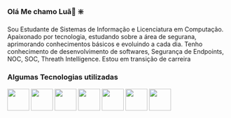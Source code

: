 ###  Olá Me chamo Luã👋 :sparkle:
Sou Estudante de Sistemas de Informação e Licenciatura em Computação.
Apaixonado por tecnologia, estudando sobre a área de segurana, aprimorando conhecimentos básicos e evoluindo a cada dia.
Tenho conhecimento de desenvolvimento de softwares, Segurança de Endpoints, NOC, SOC, Threath Intelligence.
Estou em transição de carreira

### Algumas Tecnologias utilizadas 
<div>
<!-- img loading="lazy" height="50" src="https://cdn.jsdelivr.net/gh/devicons/devicon/icons/html5/html5-original.svg" />  -->
<!-- <img loading="lazy" height="50" src="https://cdn.jsdelivr.net/gh/devicons/devicon/icons/css3/css3-original.svg" /> -->
<!-- <img loading="lazy" height="50" src="https://cdn.jsdelivr.net/gh/devicons/devicon/icons/javascript/javascript-original.svg" /> -->


<img loading="lazy" height="50" src="https://cdn.jsdelivr.net/gh/devicons/devicon@latest/icons/docker/docker-original-wordmark.svg" />
<img loading="lazy" height="50" src="https://cdn.jsdelivr.net/gh/devicons/devicon@latest/icons/bash/bash-plain.svg" />
<img loading="lazy" height="50" src="https://cdn.jsdelivr.net/gh/devicons/devicon@latest/icons/linux/linux-original.svg" />
<img loading="lazy" height="50" src="https://cdn.jsdelivr.net/gh/devicons/devicon/icons/python/python-original.svg" />
<img loading="lazy" height="50" src="https://cdn.jsdelivr.net/gh/devicons/devicon@latest/icons/vscode/vscode-original.svg" />        
<img loading="lazy" height="50" src="https://cdn.jsdelivr.net/gh/devicons/devicon@latest/icons/amazonwebservices/amazonwebservices-original-wordmark.svg" />
<img loading="lazy" height="50" src="https://cdn.jsdelivr.net/gh/devicons/devicon@latest/icons/java/java-original.svg" />
<!--img loading="lazy" height="50" src="https://cdn.jsdelivr.net/gh/devicons/devicon@latest/icons/spring/spring-original-wordmark.svg" />
<!--img loading="lazy" height="50" src="https://cdn.jsdelivr.net/gh/devicons/devicon@latest/icons/mysql/mysql-original-wordmark.svg" />
<!--img loading="lazy" height="50" src="https://cdn.jsdelivr.net/gh/devicons/devicon@latest/icons/insomnia/insomnia-original.svg" />
          
          
          
          
          
  
</div>          
          

![snake gif](https://github.com/Lhamcode/Lhamcode/blob/output/github-contribution-grid-snake.svg)

<div>
<!--a href="https://github.com/Lhamcode">
<!--img loading="lazy" height="140" src="https://github-readme-stats.vercel.app/api/top-langs/?username=Lhamcode&layout=compact&langs_count=7&theme=dracula"/>
<!-- <img loading="lazy" height="150" src="https://github-readme-stats.vercel.app/api?username=Lhamcode&show_icons=true&theme=dracula&include_all_commits=true&count_private=true"/> */ -->
</div>

<div>
 

          
          
</div>
